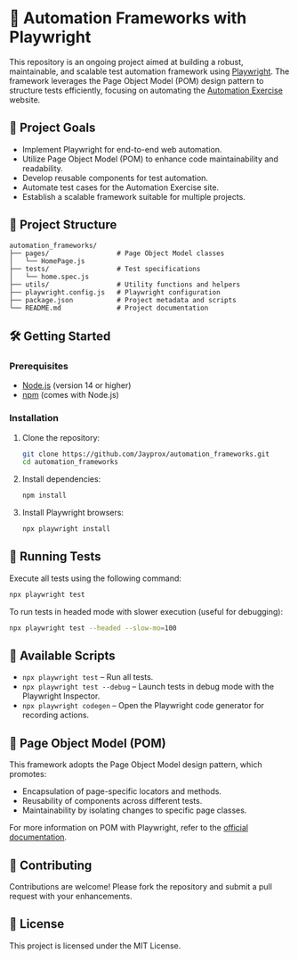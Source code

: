 
# 🧪 Automation Frameworks with Playwright

This repository is an ongoing project aimed at building a robust, maintainable, and scalable test automation framework using [Playwright](https://playwright.dev/). The framework leverages the Page Object Model (POM) design pattern to structure tests efficiently, focusing on automating the [Automation Exercise](https://automationexercise.com/) website.

## 🚀 Project Goals

- Implement Playwright for end-to-end web automation.
- Utilize Page Object Model (POM) to enhance code maintainability and readability.
- Develop reusable components for test automation.
- Automate test cases for the Automation Exercise site.
- Establish a scalable framework suitable for multiple projects.

## 📁 Project Structure

```
automation_frameworks/
├── pages/                 # Page Object Model classes
│   └── HomePage.js
├── tests/                 # Test specifications
│   └── home.spec.js
├── utils/                 # Utility functions and helpers
├── playwright.config.js   # Playwright configuration
├── package.json           # Project metadata and scripts
└── README.md              # Project documentation
```

## 🛠️ Getting Started

### Prerequisites

- [Node.js](https://nodejs.org/) (version 14 or higher)
- [npm](https://www.npmjs.com/) (comes with Node.js)

### Installation

1. Clone the repository:

   ```bash
   git clone https://github.com/Jayprox/automation_frameworks.git
   cd automation_frameworks
   ```

2. Install dependencies:

   ```bash
   npm install
   ```

3. Install Playwright browsers:

   ```bash
   npx playwright install
   ```

## 🧪 Running Tests

Execute all tests using the following command:

```bash
npx playwright test
```

To run tests in headed mode with slower execution (useful for debugging):

```bash
npx playwright test --headed --slow-mo=100
```

## 🧰 Available Scripts

- `npx playwright test` – Run all tests.
- `npx playwright test --debug` – Launch tests in debug mode with the Playwright Inspector.
- `npx playwright codegen` – Open the Playwright code generator for recording actions.

## 🧱 Page Object Model (POM)

This framework adopts the Page Object Model design pattern, which promotes:

- Encapsulation of page-specific locators and methods.
- Reusability of components across different tests.
- Maintainability by isolating changes to specific page classes.

For more information on POM with Playwright, refer to the [official documentation](https://playwright.dev/docs/pom).

## 📝 Contributing

Contributions are welcome! Please fork the repository and submit a pull request with your enhancements.

## 📄 License

This project is licensed under the MIT License.
